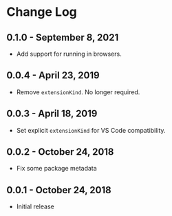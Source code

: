 # Change Log

## 0.1.0 - September 8, 2021
- Add support for running in browsers.

## 0.0.4 - April 23, 2019
- Remove `extensionKind`. No longer required.

## 0.0.3 - April 18, 2019
- Set explicit `extensionKind` for VS Code compatibility.

## 0.0.2 - October 24, 2018
- Fix some package metadata

## 0.0.1 - October 24, 2018
- Initial release